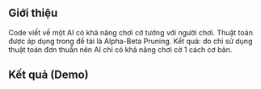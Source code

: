 ## Giới thiệu
Code viết về một AI có khả năng chơi cờ tướng với người chơi. Thuật toán được áp dụng trong đề tài là Alpha-Beta Pruning.
Kết quả: do chỉ sử dụng thuật toán đơn thuần nên AI chỉ có khả năng chơi cờ 1 cách cơ bản.
## Kết quả (Demo)


